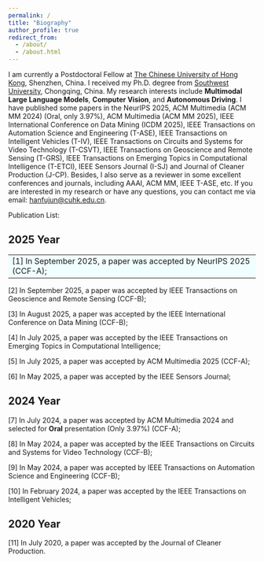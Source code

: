 ```yaml
---
permalink: /
title: "Biography"
author_profile: true
redirect_from: 
  - /about/
  - /about.html
---
```


I am currently a Postdoctoral Fellow at [The Chinese University of Hong Kong](https://www.cuhk.edu.cn/zh-hans), Shenzhen, China. I received my Ph.D. degree from [Southwest University](https://www.swu.edu.cn/), Chongqing, China. My research interests include **Multimodal Large Language Models**, **Computer Vision**, and **Autonomous Driving**. I have published some papers in the NeurIPS 2025, ACM Multimedia (ACM MM 2024) (Oral, only 3.97%), ACM Multimedia (ACM MM 2025), IEEE International Conference on Data Mining (ICDM 2025), IEEE Transactions on Automation Science and Engineering (T-ASE), IEEE Transactions on Intelligent Vehicles (T-IV), IEEE Transactions on Circuits and Systems for Video Technology (T-CSVT), IEEE Transactions on Geoscience and Remote Sensing (T-GRS), IEEE Transactions on Emerging Topics in Computational Intelligence (T-ETCI), IEEE Sensors Journal (I-SJ) and Journal of Cleaner Production (J-CP). Besides, I also serve as a reviewer in some excellent conferences and journals, including AAAI, ACM MM, IEEE T-ASE, etc. If you are interested in my research or have any questions, you can contact me via email: hanfujun@cuhk.edu.cn.

Publication List:

## 2025 Year

<font size=6><table><tr><td bgcolor=Azure>[1] In September 2025, a paper was accepted by NeurIPS 2025 (CCF-A);</td></tr></table></font>

[2] In September 2025, a paper was accepted by IEEE Transactions on Geoscience and Remote Sensing (CCF-B);

[3] In August 2025, a paper was accepted by the IEEE International Conference on Data Mining (CCF-B);

[4] In July 2025, a paper was accepted by the IEEE Transactions on Emerging Topics in Computational Intelligence;

[5] In July 2025, a paper was accepted by ACM Multimedia 2025 (CCF-A);

[6] In May 2025, a paper was accepted by the IEEE Sensors Journal;

## 2024 Year

[7] In July 2024, a paper was accepted by ACM Multimedia 2024 and selected for **Oral** presentation (Only 3.97%) (CCF-A);

[8] In May 2024, a paper was accepted by the IEEE Transactions on Circuits and Systems for Video Technology (CCF-B);

[9] In May 2024, a paper was accepted by IEEE Transactions on Automation Science and Engineering (CCF-B);

[10] In February 2024, a paper was accepted by the IEEE Transactions on Intelligent Vehicles;

## 2020 Year

[11] In July 2020, a paper was accepted by the Journal of Cleaner Production.
